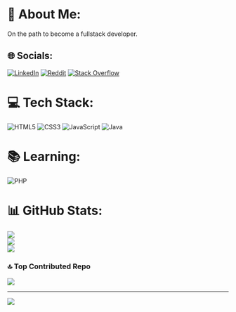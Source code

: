 # 💫 About Me:
On the path to become a fullstack developer.


## 🌐 Socials:
[![LinkedIn](https://img.shields.io/badge/LinkedIn-%230077B5.svg?logo=linkedin&logoColor=white)](https://linkedin.com/in/lucianof-barros89) [![Reddit](https://img.shields.io/badge/Reddit-%23FF4500.svg?logo=Reddit&logoColor=white)](https://reddit.com/user/iberserker89 ) [![Stack Overflow](https://img.shields.io/badge/-Stackoverflow-FE7A16?logo=stack-overflow&logoColor=white)](https://stackoverflow.com/users/iberserker89) 

# 💻 Tech Stack:
![HTML5](https://img.shields.io/badge/html5-%23E34F26.svg?style=plastic&logo=html5&logoColor=white) ![CSS3](https://img.shields.io/badge/css3-%231572B6.svg?style=plastic&logo=css3&logoColor=white) ![JavaScript](https://img.shields.io/badge/javascript-%23323330.svg?style=plastic&logo=javascript&logoColor=%23F7DF1E)
![Java](https://img.shields.io/badge/java-%23ED8B00.svg?style=for-the-badge&logo=openjdk&logoColor=white)

# :books: Learning:
![PHP](https://img.shields.io/badge/php-%23777BB4.svg?style=for-the-badge&logo=php&logoColor=white)

# 📊 GitHub Stats:
![](https://github-readme-stats.vercel.app/api?username=iBerserker89&theme=dark&hide_border=false&include_all_commits=false&count_private=false)<br/>
![](https://github-readme-streak-stats.herokuapp.com/?user=iBerserker89&theme=dark&hide_border=false)<br/>
![](https://github-readme-stats.vercel.app/api/top-langs/?username=iBerserker89&theme=dark&hide_border=false&include_all_commits=false&count_private=false&layout=compact)

### 🔝 Top Contributed Repo
![](https://github-contributor-stats.vercel.app/api?username=iBerserker89&limit=5&theme=dark&combine_all_yearly_contributions=true)

---
[![](https://visitcount.itsvg.in/api?id=iBerserker89&icon=5&color=2)](https://visitcount.itsvg.in)

<!-- Proudly created with GPRM ( https://gprm.itsvg.in ) -->

